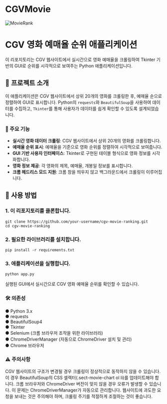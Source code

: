 # CGVMovie

![MovieRank](https://github.com/user-attachments/assets/fa9ef8fb-8738-4c7c-add4-07a96c63e9f8)


# CGV 영화 예매율 순위 애플리케이션

이 리포지토리는 CGV 웹사이트에서 실시간으로 영화 예매율을 크롤링하여 Tkinter 기반의 GUI로 순위를 시각적으로 보여주는 Python 애플리케이션입니다.

## 📖 프로젝트 소개
이 애플리케이션은 CGV 웹사이트에서 상위 20개의 영화를 크롤링한 후, 예매율 순으로 정렬하여 GUI로 표시합니다. Python의 `requests`와 `BeautifulSoup`을 사용하여 데이터를 수집하고, `Tkinter`를 통해 사용자가 데이터를 쉽게 확인할 수 있도록 설계되었습니다.

### 🔑 주요 기능
- **실시간 영화 데이터 크롤링**: CGV 웹사이트에서 상위 20개의 영화를 크롤링합니다.
- **예매율 순위 표시**: 예매율을 기준으로 영화 순위를 정렬하여 시각적으로 보여줍니다.
- **GUI 기반 사용자 인터페이스**: Tkinter로 구현된 테이블 형식으로 영화 정보를 시각화합니다.
- **영화 정보 제공**: 각 영화의 제목, 예매율, 개봉일 정보를 표시합니다.
- **크롬 헤드리스 모드 지원**: 크롬 창을 띄우지 않고 백그라운드에서 크롤링이 이루어집니다.

## 🚀 사용 방법

### 1. 이 리포지토리를 클론합니다.

```
git clone https://github.com/your-username/cgv-movie-ranking.git
cd cgv-movie-ranking
```

### 2. 필요한 라이브러리를 설치합니다.
```
pip install -r requirements.txt
```
### 3. 애플리케이션을 실행합니다.
```
python app.py
```
실행된 GUI에서 실시간으로 CGV 영화 예매율 순위를 확인할 수 있습니다.

### 🛠 의존성
● Python 3.x <br/>
● requests <br/>
● BeautifulSoup4 <br/>
● Tkinter <br/>
● Selenium (크롬 브라우저 조작을 위한 라이브러리) <br/>
● ChromeDriverManager (자동으로 ChromeDriver 설치 및 관리) <br/>
● Chrome 브라우저 <br/>

### ⚠️ 주의사항
CGV 웹사이트의 구조가 변경될 경우 크롤링이 정상적으로 동작하지 않을 수 있습니다. 이 경우 BeautifulSoup의 CSS 셀렉터(.sect-movie-chart ol li)를 업데이트해야 합니다.
크롬 브라우저와 ChromeDriver 버전이 맞지 않을 경우 오류가 발생할 수 있습니다. 이 문제는 ChromeDriverManager가 자동으로 관리합니다.
웹사이트에 과도한 요청을 보내는 것은 주의해야 하며, 크롤링 주기를 적절하게 조절하는 것이 좋습니다.
